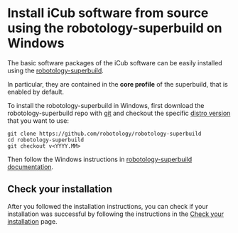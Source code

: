 # Install iCub software from source using the robotology-superbuild on Windows

The basic software packages of the iCub software can be easily installed using the [robotology-superbuild](https://github.com/robotology/robotology-superbuild).

In particular, they are contained in the **core profile** of the superbuild, that is enabled by default.

To install the robotology-superbuild in Windows, first download the robotology-superbuild repo with [git](https://git-scm.com/) and checkout the specific [distro version](../sw_versioning_table/index.md) that you want to use:
~~~
git clone https://github.com/robotology/robotology-superbuild
cd robotology-superbuild
git checkout v<YYYY.MM>
~~~

Then follow the Windows instructions in [robotology-superbuild documentation](https://github.com/robotology/robotology-superbuild#windows-from-source).

## Check your installation
After you followed the installation instructions, you can check if your installation was successful by following the instructions in the [Check your installation](./check_your_installation.md) page.
